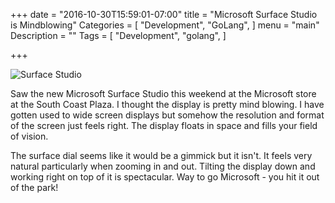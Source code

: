 +++
date = "2016-10-30T15:59:01-07:00"
title = "Microsoft Surface Studio is Mindblowing"
Categories = [
  "Development",
  "GoLang",
]
menu = "main"
Description = ""
Tags = [
  "Development",
  "golang",
]

+++

![Surface Studio](img/Surface_Studio.jpg)

Saw the new Microsoft Surface Studio this weekend at the Microsoft store at the South Coast Plaza. I thought the display is pretty mind blowing. I have gotten used to wide screen displays but somehow the resolution and format of the screen just feels right. The display floats in space and fills your field of vision.

The surface dial seems like it would be a gimmick but it isn't. It feels very natural particularly when zooming in and out. Tilting the display down and working right on top of it is spectacular. Way to go Microsoft - you hit it out of the park!
